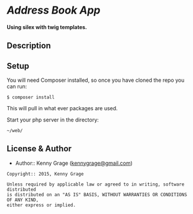 # _Address Book App_

#### **Using silex with twig templates.**  

## Description



## Setup

You will need Composer installed, so once you have cloned the repo you can run:
```
$ composer install

```
This will pull in what ever packages are used.

Start your php server in the directory:

```
~/web/
```



License & Author
----------------
- Author:: Kenny Grage (<kennygrage@gmail.com>)


```text
Copyright:: 2015, Kenny Grage

Unless required by applicable law or agreed to in writing, software distributed
is distributed on an "AS IS" BASIS, WITHOUT WARRANTIES OR CONDITIONS OF ANY KIND,
either express or implied.
```
